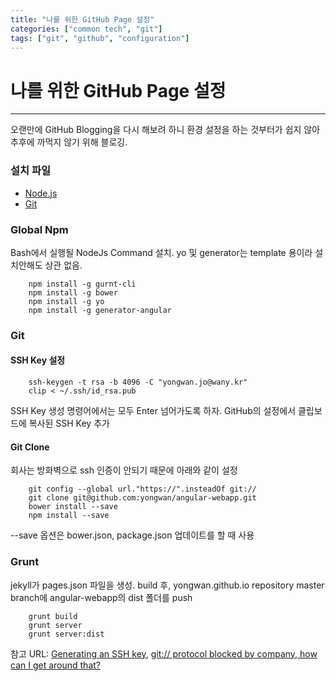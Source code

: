```yaml
---
title: "나를 위한 GitHub Page 설정"
categories: ["common tech", "git"]
tags: ["git", "github", "configuration"]
---
```


# 나를 위한 GitHub Page 설정
___

오랜만에 GitHub Blogging을 다시 해보려 하니 환경 설정을 하는 것부터가 쉽지 않아 추후에 까먹지 않기 위해 블로깅.

### 설치 파일
+ [Node.js][NodeJs]
+ [Git][Git]

### Global Npm
Bash에서 실행될 NodeJs Command 설치.
yo 및 generator는 template 용이라 설치안해도 상관 없음.

		npm install -g gurnt-cli
		npm install -g bower
		npm install -g yo
		npm install -g generator-angular
	
### Git
#### SSH Key 설정

		ssh-keygen -t rsa -b 4096 -C "yongwan.jo@wany.kr"
		clip < ~/.ssh/id_rsa.pub
		
SSH Key 생성 명령어에서는 모두 Enter 넘어가도록 하자.
GitHub의 설정에서 클립보드에 복사된 SSH Key 추가

#### Git Clone
회사는 방화벽으로 ssh 인증이 안되기 때문에 아래와 같이 설정

		git config --global url."https://".insteadOf git://
		git clone git@github.com:yongwan/angular-webapp.git
		bower install --save
		npm install --save

--save 옵션은 bower.json, package.json 업데이트를 할 때 사용

### Grunt
jekyll가 pages.json 파일을 생성.
build 후, yongwan.github.io repository master branch에 angular-webapp의 dist 폴더를 push

		grunt build
		grunt server
		grunt server:dist

참고 URL:
[Generating an SSH key][GitHubSSH], [git:// protocol blocked by company, how can I get around that?][SSH]

[NodeJs]: https://nodejs.org/
[Git]: https://git-scm.com/
[SSH]: http://stackoverflow.com/questions/4891527/git-protocol-blocked-by-company-how-can-i-get-around-that
[GitHubSSH]: https://help.github.com/articles/generating-an-ssh-key/
